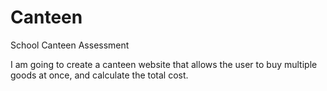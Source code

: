 # Canteen
School Canteen Assessment

I am going to create a canteen website that allows the user to buy multiple goods at once, and calculate the total cost.

